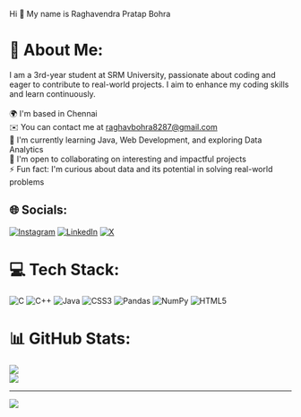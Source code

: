 Hi 👋 My name is Raghavendra Pratap Bohra
# 💫 About Me:
I am a 3rd-year student at SRM University, passionate about coding and eager to contribute to real-world projects. I aim to enhance my coding skills and learn continuously.<br><br>🌍 I'm based in Chennai<br>✉️ You can contact me at raghavbohra8287@gmail.com<br>🧠 I'm currently learning Java, Web Development, and exploring Data Analytics<br>🤝 I'm open to collaborating on interesting and impactful projects<br>⚡ Fun fact: I'm curious about data and its potential in solving real-world problems<br>


## 🌐 Socials:
[![Instagram](https://img.shields.io/badge/Instagram-%23E4405F.svg?logo=Instagram&logoColor=white)](https://instagram.com/raghaaavvvvvvv) [![LinkedIn](https://img.shields.io/badge/LinkedIn-%230077B5.svg?logo=linkedin&logoColor=white)](https://linkedin.com/in/raghavendra-bohra-790559252) [![X](https://img.shields.io/badge/X-black.svg?logo=X&logoColor=white)](https://x.com/raghaaavvv) 

# 💻 Tech Stack:
![C](https://img.shields.io/badge/c-%2300599C.svg?style=for-the-badge&logo=c&logoColor=white) ![C++](https://img.shields.io/badge/c++-%2300599C.svg?style=for-the-badge&logo=c%2B%2B&logoColor=white) ![Java](https://img.shields.io/badge/java-%23ED8B00.svg?style=for-the-badge&logo=openjdk&logoColor=white) ![CSS3](https://img.shields.io/badge/css3-%231572B6.svg?style=for-the-badge&logo=css3&logoColor=white) ![Pandas](https://img.shields.io/badge/pandas-%23150458.svg?style=for-the-badge&logo=pandas&logoColor=white) ![NumPy](https://img.shields.io/badge/numpy-%23013243.svg?style=for-the-badge&logo=numpy&logoColor=white) ![HTML5](https://img.shields.io/badge/html5-%23E34F26.svg?style=for-the-badge&logo=html5&logoColor=white)
# 📊 GitHub Stats:

![](https://github-readme-streak-stats.herokuapp.com/?user=Raghav220804&theme=radical&hide_border=false)<br/>
![](https://github-readme-stats.vercel.app/api/top-langs/?username=Raghav220804&theme=radical&hide_border=false&include_all_commits=true&count_private=true&layout=compact)

---
[![](https://visitcount.itsvg.in/api?id=Raghav220804&icon=0&color=0)](https://visitcount.itsvg.in)

<!-- Proudly created with GPRM ( https://gprm.itsvg.in ) -->
